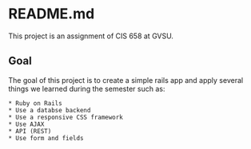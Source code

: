 # README.md

This project is an assignment of CIS 658 at GVSU.

## Goal

The goal of this project is to create a simple rails app and apply several things we learned during the semester such as:

    * Ruby on Rails
    * Use a databse backend
    * Use a responsive CSS framework
    * Use AJAX
    * API (REST)
    * Use form and fields

